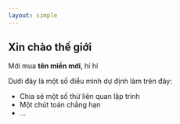 ```yaml
---
layout: simple
---
```


## Xin chào thế giới

Mới mua **tên miền mới**, hí hí

Dưới đây là một số điều mình dự định làm trên đây:

- Chia sẻ một số thứ liên quan lập trình
- Một chút toán chẳng hạn
- ...
